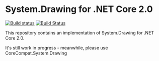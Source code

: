 # System.Drawing for .NET Core 2.0
[![Build status](https://ci.appveyor.com/api/projects/status/1t79xy51m7fkg8re?svg=true)](https://ci.appveyor.com/project/qmfrederik/system-drawing)
[![Build Status](https://travis-ci.org/CoreCompat/System.Drawing.svg?branch=master)](https://travis-ci.org/CoreCompat/System.Drawing)

This repository contains an implementation of System.Drawing for .NET Core 2.0.

It's still work in progress - meanwhile, please use CoreCompat.System.Drawing